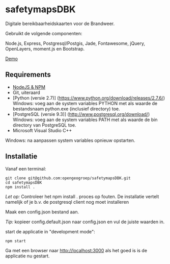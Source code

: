 # safetymapsDBK

Digitale bereikbaarheidskaarten voor de Brandweer.

Gebruikt de volgende componenten:

Node.js, Express, Postgresql/Postgis, Jade, Fontawesome, jQuery, OpenLayers, moment.js en Bootstrap.

[Demo](http://demo.safetymaps.nl)

## Requirements
* [NodeJS & NPM](http://nodejs.org/download)
* Git, uiteraard
* [Python (versie 2.7)] (https://www.python.org/download/releases/2.7.6/) Windows: voeg aan de system variables PYTHON met als waarde de bestandsnaam python.exe (inclusief directory) toe.
* [PostgreSQL (versie 9.3)] (http://www.postgresql.org/download/) Windows: voeg aan de system variables PATH met als waarde de bin directory van PostgreSQL toe.
* Microsoft Visual Studio C++

Windows: na aanpassen system variables opnieuw opstarten.

## Installatie

Vanaf een terminal:

    git clone git@github.com:opengeogroep/safetymapsDBK.git
    cd safetymapsDBK
    npm install .
    
*Let op:* Controleer het npm install . proces op fouten. De installatie vertelt namelijk of je b.v. de postgresql client nog moet installeren

Maak een config.json bestand aan.

*Tip:* kopieer config.default.json naar config.json en vul de juiste waarden in.

start de applicatie in "development mode":

    npm start

Ga met een browser naar [http://localhost:3000](http://localhost:3000) als het goed is is de applicatie nu gestart.

